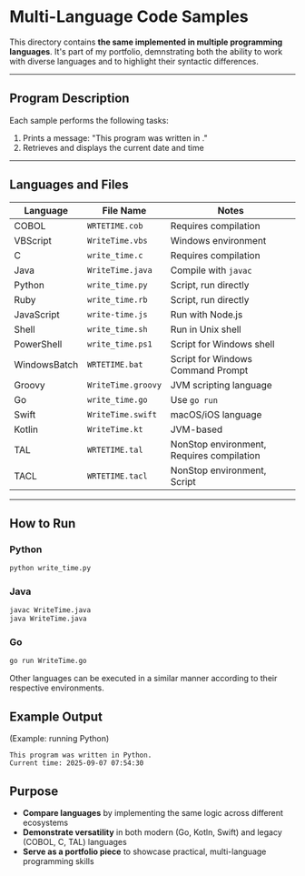 # Multi-Language Code Samples

This directory contains **the same implemented in multiple programming languages**.
It's part of my portfolio, demnstrating both the ability to work with diverse languages and to highlight their syntactic differences.

---

## Program Description
Each sample performs the following tasks:
1. Prints a message: "This program was written in <language>."
2. Retrieves and displays the current date and time

---

## Languages and Files
| Language | File Name | Notes |
| -------- | --------- | ----- |
| COBOL    | `WRTETIME.cob`   | Requires compilation |
| VBScript | `WriteTime.vbs`  | Windows environment |
| C        | `write_time.c` | Requires compilation |
| Java     | `WriteTime.java` | Compile with `javac` |
| Python   | `write_time.py` | Script, run directly |
| Ruby     | `write_time.rb` | Script, run directly |
| JavaScript | `write-time.js`| Run with Node.js |
| Shell    | `write_time.sh`  | Run in Unix shell |
| PowerShell | `write_time.ps1` | Script for Windows shell |
| WindowsBatch | `WRTETIME.bat` | Script for Windows Command Prompt |
| Groovy   | `WriteTime.groovy` | JVM scripting language |
| Go       | `write_time.go`  | Use `go run` |
| Swift    | `WriteTime.swift`| macOS/iOS language |
| Kotlin   | `WriteTime.kt`   | JVM-based |
| TAL      | `WRTETIME.tal`   | NonStop environment, Requires compilation |
| TACL     | `WRTETIME.tacl`  | NonStop environment, Script |

---

## How to Run

### Python
```bash
python write_time.py
```

### Java
```bash
javac WriteTime.java
java WriteTime.java
```

### Go
```bash
go run WriteTime.go
```

Other languages can be executed in a similar manner according to their respective environments.

## Example Output

(Example: running Python)
```
This program was written in Python.
Current time: 2025-09-07 07:54:30
```

## Purpose

- **Compare languages** by implementing the same logic across different ecosystems
- **Demonstrate versatility** in both modern (Go, Kotln, Swift) and legacy (COBOL, C, TAL) languages
- **Serve as a portfolio piece** to showcase practical, multi-language programming skills
